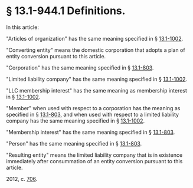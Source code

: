 # § 13.1-944.1 Definitions.

<p>In this article:</p><p>"Articles of organization" has the same meaning specified in § <a href='http://law.lis.virginia.gov/vacode/13.1-1002/'>13.1-1002</a>.</p><p>"Converting entity" means the domestic corporation that adopts a plan of entity conversion pursuant to this article.</p><p>"Corporation" has the same meaning specified in § <a href='http://law.lis.virginia.gov/vacode/13.1-803/'>13.1-803</a>.</p><p>"Limited liability company" has the same meaning specified in § <a href='http://law.lis.virginia.gov/vacode/13.1-1002/'>13.1-1002</a>.</p><p>"LLC membership interest" has the same meaning as membership interest in § <a href='http://law.lis.virginia.gov/vacode/13.1-1002/'>13.1-1002</a>.</p><p>"Member" when used with respect to a corporation has the meaning as specified in § <a href='http://law.lis.virginia.gov/vacode/13.1-803/'>13.1-803</a>, and when used with respect to a limited liability company has the same meaning specified in § <a href='http://law.lis.virginia.gov/vacode/13.1-1002/'>13.1-1002</a>.</p><p>"Membership interest" has the same meaning specified in § <a href='http://law.lis.virginia.gov/vacode/13.1-803/'>13.1-803</a>.</p><p>"Person" has the same meaning specified in § <a href='http://law.lis.virginia.gov/vacode/13.1-803/'>13.1-803</a>.</p><p>"Resulting entity" means the limited liability company that is in existence immediately after consummation of an entity conversion pursuant to this article.</p><p>2012, c. <a href='http://lis.virginia.gov/cgi-bin/legp604.exe?121+ful+CHAP0706'>706</a>.</p>